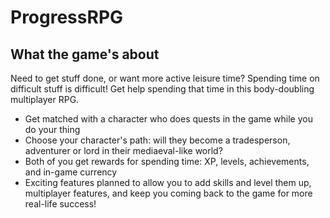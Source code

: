 # ProgressRPG
## What the game's about
Need to get stuff done, or want more active leisure time? Spending time on difficult stuff is difficult! 
Get help spending that time in this body-doubling multiplayer RPG.
- Get matched with a character who does quests in the game while you do your thing
- Choose your character's path: will they become a tradesperson, adventurer or lord in their mediaeval-like world?
- Both of you get rewards for spending time: XP, levels, achievements, and in-game currency
- Exciting features planned to allow you to add skills and level them up, multiplayer features, and keep you coming back to the game for more real-life success!
